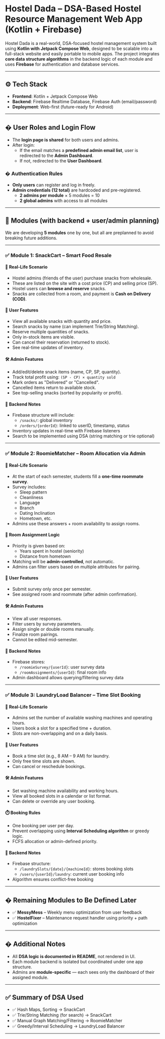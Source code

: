 # Hostel Dada – DSA-Based Hostel Resource Management Web App (Kotlin + Firebase)

Hostel Dada is a real-world, DSA-focused hostel management system built using **Kotlin with Jetpack Compose Web**, designed to be scalable into a full-stack website and easily portable to mobile apps. The project integrates **core data structure algorithms** in the backend logic of each module and uses **Firebase** for authentication and database services.

---

## ⚙️ Tech Stack

- **Frontend**: Kotlin + Jetpack Compose Web
- **Backend**: Firebase Realtime Database, Firebase Auth (email/password)
- **Deployment**: Web-first (future-ready for Android)

---

## � User Roles and Login Flow

- The **login page is shared** for both users and admins.
- After login:
  - If the email matches a **predefined admin email list**, user is redirected to the **Admin Dashboard**.
  - If not, redirected to the **User Dashboard**.

### � Authentication Rules

- **Only users** can register and log in freely.
- **Admin credentials (12 total)** are hardcoded and pre-registered.
  - **2 admins per module** × 5 modules = 10
  - **2 global admins** with access to all modules

---

## 🧩 Modules (with backend + user/admin planning)

We are developing **5 modules** one by one, but all are preplanned to avoid breaking future additions.

---

### ✅ Module 1: SnackCart – Smart Food Resale

#### 📌 Real-Life Scenario
- Hostel admins (friends of the user) purchase snacks from wholesale.
- These are listed on the site with a cost price (CP) and selling price (SP).
- Hostel users can **browse and reserve** snacks.
- Snacks are collected from a room, and payment is **Cash on Delivery (COD)**.

#### 👤 User Features
- View all available snacks with quantity and price.
- Search snacks by name (can implement Trie/String Matching).
- Reserve multiple quantities of snacks.
- Only in-stock items are visible.
- Can cancel their reservation (returned to stock).
- See real-time updates of inventory.

#### 🛠️ Admin Features
- Add/edit/delete snack items (name, CP, SP, quantity).
- Track total profit using: `(SP - CP) × quantity sold`
- Mark orders as "Delivered" or "Cancelled".
- Cancelled items return to available stock.
- See top-selling snacks (sorted by popularity or profit).

#### 🔧 Backend Notes
- Firebase structure will include:
  - `/snacks/`: global inventory
  - `/orders/{orderId}`: linked to userID, timestamp, status
- Inventory updates in real-time with Firebase listeners
- Search to be implemented using DSA (string matching or trie optional)

---

### ✅ Module 2: RoomieMatcher – Room Allocation via Admin

#### 📌 Real-Life Scenario
- At the start of each semester, students fill a **one-time roommate survey**.
- Survey includes:
  - Sleep pattern
  - Cleanliness
  - Language
  - Branch
  - Dating Inclination
  - Hometown, etc.
- Admins use these answers + room availability to assign rooms.

#### 🧠 Room Assignment Logic
- Priority is given based on:
  - Years spent in hostel (seniority)
  - Distance from hometown
- Matching will be **admin-controlled**, not automatic.
- Admins can filter users based on multiple attributes for pairing.

#### 👤 User Features
- Submit survey only once per semester.
- See assigned room and roommate (after admin confirmation).

#### 🛠️ Admin Features
- View all user responses.
- Filter users by survey parameters.
- Assign single or double rooms manually.
- Finalize room pairings.
- Cannot be edited mid-semester.

#### 🔧 Backend Notes
- Firebase stores:
  - `/roomieSurvey/{userId}`: user survey data
  - `/roomAssignments/{userId}`: final room info
- Admin dashboard allows querying/filtering survey data

---

### ✅ Module 3: LaundryLoad Balancer – Time Slot Booking

#### 📌 Real-Life Scenario
- Admins set the number of available washing machines and operating hours.
- Users book a slot for a specified time + duration.
- Slots are non-overlapping and on a daily basis.

#### 👤 User Features
- Book a time slot (e.g., 8 AM – 9 AM) for laundry.
- Only free time slots are shown.
- Can cancel or reschedule bookings.

#### 🛠️ Admin Features
- Set washing machine availability and working hours.
- View all booked slots in a calendar or list format.
- Can delete or override any user booking.

#### ⏱️ Booking Rules
- One booking per user per day.
- Prevent overlapping using **Interval Scheduling algorithm** or greedy logic.
- FCFS allocation or admin-defined priority.

#### 🔧 Backend Notes
- Firebase structure:
  - `/laundrySlots/{date}/{machineId}`: stores booking slots
  - `/users/{userId}/laundry`: current user booking info
- Algorithm ensures conflict-free booking

---

## � Remaining Modules to Be Defined Later
- ✅ **MessyMess** – Weekly menu optimization from user feedback
- ✅ **HostelFixer** – Maintenance request handler using priority + path optimization

---

## � Additional Notes

- All **DSA logic is documented in README**, not rendered in UI.
- Each module backend is isolated but coordinated under one app structure.
- Admins are **module-specific** — each sees only the dashboard of their assigned module.

---

## ✅ Summary of DSA Used

- ✅ Hash Maps, Sorting → SnackCart
- ✅ Trie/String Matching (for search) → SnackCart
- ✅ Manual Graph Matching/Filtering → RoomieMatcher
- ✅ Greedy/Interval Scheduling → LaundryLoad Balancer

---
